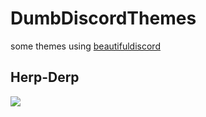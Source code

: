 # DumbDiscordThemes
some themes using [beautifuldiscord](https://github.com/leovoel/BeautifulDiscord)

## Herp-Derp
![](https://cdn.discordapp.com/attachments/133251234164375552/244088902451724288/delete.gif)
